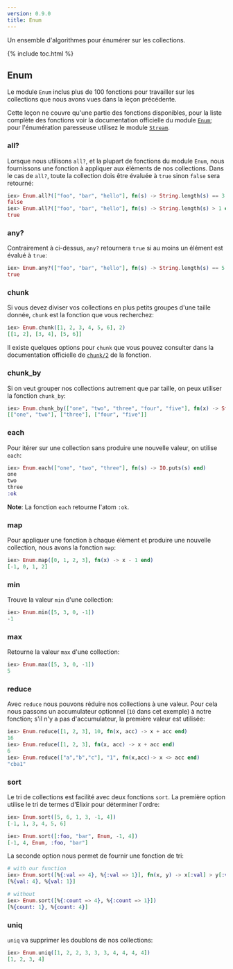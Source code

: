 ```yaml
---
version: 0.9.0
title: Enum
---
```


Un ensemble d'algorithmes pour énumérer sur les collections.

{% include toc.html %}

## Enum

Le module `Enum` inclus plus de 100 fonctions pour travailler sur les collections que nous avons vues dans la leçon précédente.

Cette leçon ne couvre qu'une partie des fonctions disponibles, pour la liste complète des fonctions voir la documentation officielle du module [`Enum`](https://hexdocs.pm/elixir/Enum.html); pour l'énumération paresseuse utilisez le module [`Stream`](https://hexdocs.pm/elixir/Stream.html).


### all?

Lorsque nous utilisons `all?`, et la plupart de fonctions du module `Enum`, nous fournissons une fonction à appliquer aux éléments de nos collections. Dans le cas de `all?`, toute la collection dois être évaluée à `true` sinon `false` sera retourné:

```elixir
iex> Enum.all?(["foo", "bar", "hello"], fn(s) -> String.length(s) == 3 end)
false
iex> Enum.all?(["foo", "bar", "hello"], fn(s) -> String.length(s) > 1 end)
true
```

### any?

Contrairement à ci-dessus, `any?` retournera `true` si au moins un élément est évalué à `true`:

```elixir
iex> Enum.any?(["foo", "bar", "hello"], fn(s) -> String.length(s) == 5 end)
true
```

### chunk

Si vous devez diviser vos collections en plus petits groupes d'une taille donnée, `chunk` est la fonction que vous recherchez:

```elixir
iex> Enum.chunk([1, 2, 3, 4, 5, 6], 2)
[[1, 2], [3, 4], [5, 6]]
```

Il existe quelques options pour `chunk` que vous pouvez consulter dans la documentation officielle de [`chunk/2`](https://hexdocs.pm/elixir/Enum.html#chunk/2) de la fonction.

### chunk_by

Si on veut grouper nos collections autrement que par taille, on peux utiliser la fonction `chunk_by`:

```elixir
iex> Enum.chunk_by(["one", "two", "three", "four", "five"], fn(x) -> String.length(x) end)
[["one", "two"], ["three"], ["four", "five"]]
```

### each

Pour itérer sur une collection sans produire une nouvelle valeur, on utilise `each`:

```elixir
iex> Enum.each(["one", "two", "three"], fn(s) -> IO.puts(s) end)
one
two
three
:ok
```

__Note__: La fonction `each` retourne l'atom `:ok`.

### map

Pour appliquer une fonction à chaque élément et produire une nouvelle collection, nous avons la fonction `map`:

```elixir
iex> Enum.map([0, 1, 2, 3], fn(x) -> x - 1 end)
[-1, 0, 1, 2]
```

### min

Trouve la valeur `min` d'une collection:

```elixir
iex> Enum.min([5, 3, 0, -1])
-1
```

### max

Retourne la valeur `max` d'une collection:

```elixir
iex> Enum.max([5, 3, 0, -1])
5
```

### reduce

Avec `reduce` nous pouvons réduire nos collections à une valeur. Pour cela nous passons un accumulateur optionnel (`10` dans cet exemple) à notre fonction; s'il n'y a pas d'accumulateur, la première valeur est utilisée:

```elixir
iex> Enum.reduce([1, 2, 3], 10, fn(x, acc) -> x + acc end)
16
iex> Enum.reduce([1, 2, 3], fn(x, acc) -> x + acc end)
6
iex> Enum.reduce(["a","b","c"], "1", fn(x,acc)-> x <> acc end)
"cba1"
```

### sort

Le tri de collections est facilité avec deux fonctions `sort`. La première option utilise le tri de termes d'Elixir pour déterminer l'ordre:

```elixir
iex> Enum.sort([5, 6, 1, 3, -1, 4])
[-1, 1, 3, 4, 5, 6]

iex> Enum.sort([:foo, "bar", Enum, -1, 4])
[-1, 4, Enum, :foo, "bar"]
```

La seconde option nous permet de fournir une fonction de tri:

```elixir
# with our function
iex> Enum.sort([%{:val => 4}, %{:val => 1}], fn(x, y) -> x[:val] > y[:val] end)
[%{val: 4}, %{val: 1}]

# without
iex> Enum.sort([%{:count => 4}, %{:count => 1}])
[%{count: 1}, %{count: 4}]
```

### uniq

`uniq` va supprimer les doublons de nos collections:

```elixir
iex> Enum.uniq([1, 2, 2, 3, 3, 3, 4, 4, 4, 4])
[1, 2, 3, 4]
```
